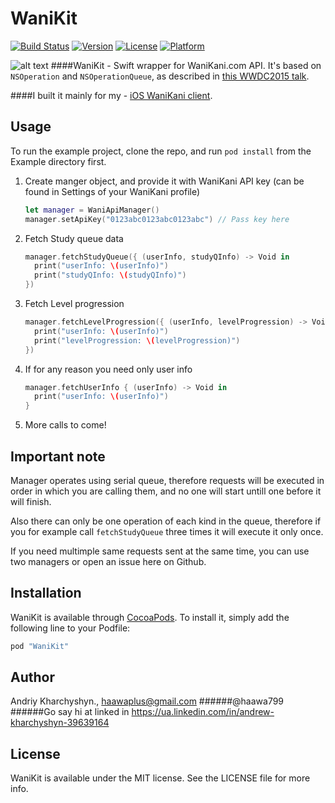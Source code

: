 # WaniKit

[![Build Status](https://www.bitrise.io/app/386c5c6c93c06b78.svg?token=zIIsf5cmxfwYZ9SgVhG8Sw&branch=master)](https://www.bitrise.io/app/386c5c6c93c06b78)
[![Version](https://img.shields.io/cocoapods/v/WaniKit.svg?style=flat)](http://cocoapods.org/pods/WaniKit)
[![License](https://img.shields.io/cocoapods/l/WaniKit.svg?style=flat)](http://cocoapods.org/pods/WaniKit)
[![Platform](https://img.shields.io/cocoapods/p/WaniKit.svg?style=flat)](http://cocoapods.org/pods/WaniKit)

![alt text](http://cl.ly/372F1I0C252D/Icon@2x.png"Logo")
####WaniKit - Swift wrapper for WaniKani.com API. It's based on `NSOperation` and `NSOperationQueue`, as described in [this WWDC2015 talk](https://developer.apple.com/videos/play/wwdc2015-226/).

####I built it mainly for my - [iOS WaniKani client](https://github.com/haawa799/WaniKani-iOS).


## Usage

To run the example project, clone the repo, and run `pod install` from the Example directory first.

1. Create manger object, and provide it with WaniKani API key (can be found in Settings of your WaniKani profile)

	```swift
	let manager = WaniApiManager()
    manager.setApiKey("0123abc0123abc0123abc") // Pass key here
    ```

2. Fetch Study queue data

	```swift
	manager.fetchStudyQueue({ (userInfo, studyQInfo) -> Void in
      print("userInfo: \(userInfo)")
      print("studyQInfo: \(studyQInfo)")
    })
	```

3. Fetch Level progression

	```swift
	manager.fetchLevelProgression({ (userInfo, levelProgression) -> Void in
      print("userInfo: \(userInfo)")
      print("levelProgression: \(levelProgression)")
    })
	```

4. If for any reason you need only user info

	```swift
	manager.fetchUserInfo { (userInfo) -> Void in
      print("userInfo: \(userInfo)")
    }
	```

5. More calls to come!

##

## Important note

Manager operates using serial queue, therefore requests will be executed in order in which you are calling them, and no one will start untill one before it will finish.

Also there can only be one operation of each kind in the queue, therefore if you for example call `fetchStudyQueue` three times it will execute it only once.

If you need multimple same requests sent at the same time, you can use two managers or open an issue here on Github.


## Installation

WaniKit is available through [CocoaPods](http://cocoapods.org). To install
it, simply add the following line to your Podfile:

```ruby
pod "WaniKit"
```

## Author

Andriy Kharchyshyn., haawaplus@gmail.com
######@haawa799
######Go say hi at linked in https://ua.linkedin.com/in/andrew-kharchyshyn-39639164

## License

WaniKit is available under the MIT license. See the LICENSE file for more info.
